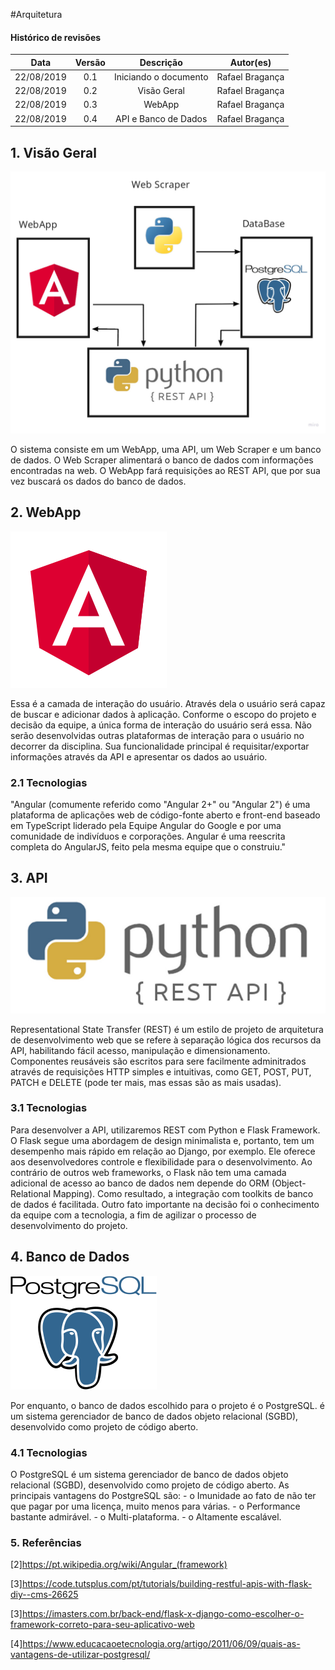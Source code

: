 #Arquitetura

#### Histórico de revisões
|   Data   |  Versão  |        Descrição       |          Autor(es)          |
|:--------:|:--------:|:----------------------:|:---------------------------:|
|22/08/2019|   0.1    | Iniciando o documento       |  Rafael Bragança   |
|22/08/2019|   0.2    | Visão Geral       |  Rafael Bragança   |
|22/08/2019|   0.3    | WebApp      |  Rafael Bragança   |
|22/08/2019|   0.4    | API e Banco de Dados       |  Rafael Bragança   |

## 1. Visão Geral
[![VisaoGeral](img/arquitetura.jpg)](img/arquitetura.jpg)

O sistema consiste em um WebApp, uma API, um Web Scraper e um banco de dados. O Web Scraper alimentará o banco de dados com informações encontradas
na web. O WebApp fará requisições ao REST API, que por sua vez buscará os dados do banco de dados.



## 2. WebApp

[![WebApp](img/angular.png)](img/angular.png)

Essa é a camada de interação do usuário. Através dela o usuário será capaz de buscar e adicionar dados à aplicação. Conforme o escopo do projeto e decisão da equipe, a única forma de interação do usuário será essa. Não serão desenvolvidas outras plataformas de interação para o usuário no decorrer da disciplina. Sua funcionalidade principal é requisitar/exportar informações através da  API e apresentar os dados ao usuário.

### 2.1 Tecnologias

"Angular (comumente referido como "Angular 2+" ou "Angular 2") é uma plataforma de aplicações web de código-fonte aberto e front-end baseado em TypeScript liderado pela Equipe Angular do Google e por uma comunidade de indivíduos e corporações. Angular é uma reescrita completa do AngularJS, feito pela mesma equipe que o construiu."



## 3. API

[![API](img/pythonrest.png)](img/pythonrest.png)

Representational State Transfer (REST) é um estilo de projeto de arquitetura de desenvolvimento web que se refere à separação lógica dos recursos da API, habilitando fácil acesso, manipulação e dimensionamento. Componentes reusáveis são escritos para sere facilmente adminitrados através de requisições HTTP simples e intuitivas, como GET, POST, PUT, PATCH e DELETE (pode ter mais, mas essas são as mais usadas).



### 3.1 Tecnologias

Para desenvolver a API, utilizaremos REST com Python e Flask Framework. O Flask segue uma abordagem de design minimalista e, portanto, tem um desempenho mais rápido em relação ao Django, por exemplo. Ele oferece aos desenvolvedores controle e flexibilidade para o desenvolvimento. Ao contrário de outros web frameworks, o Flask não tem uma camada adicional de acesso ao banco de dados nem depende do ORM (Object-Relational Mapping). Como resultado, a integração com toolkits de banco de dados é facilitada. Outro fato importante na decisão foi o conhecimento da equipe com a tecnologia, a fim de agilizar o processo de desenvolvimento do projeto.



## 4. Banco de Dados

[![BancoDeDados](img/postgresql.png)](img/postgresql.png)

Por enquanto, o banco de dados escolhido para o projeto é o PostgreSQL. é um sistema gerenciador de banco de dados objeto relacional (SGBD), desenvolvido como projeto de código aberto.

### 4.1 Tecnologias

O PostgreSQL é um sistema gerenciador de banco de dados objeto relacional (SGBD), desenvolvido como projeto de código aberto. As principais vantagens do PostgreSQL são:
    - o Imunidade ao fato de não ter que pagar por uma licença, muito menos para várias.
    - o Performance bastante admirável.
    - o Multi-plataforma.
    - o Altamente escalável.



### 5. Referências

[2]https://pt.wikipedia.org/wiki/Angular_(framework)

[3]https://code.tutsplus.com/pt/tutorials/building-restful-apis-with-flask-diy--cms-26625

[3]https://imasters.com.br/back-end/flask-x-django-como-escolher-o-framework-correto-para-seu-aplicativo-web

[4]https://www.educacaoetecnologia.org/artigo/2011/06/09/quais-as-vantagens-de-utilizar-postgresql/
